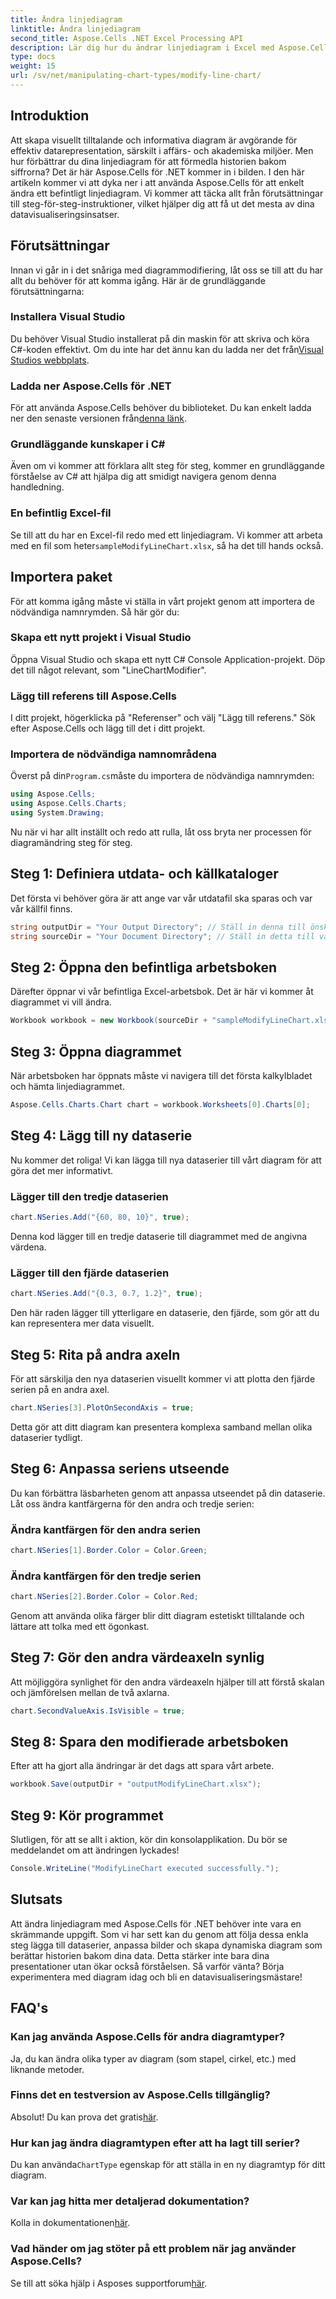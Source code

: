 ```yaml
---
title: Ändra linjediagram
linktitle: Ändra linjediagram
second_title: Aspose.Cells .NET Excel Processing API
description: Lär dig hur du ändrar linjediagram i Excel med Aspose.Cells för .NET med denna detaljerade, steg-för-steg-guide.
type: docs
weight: 15
url: /sv/net/manipulating-chart-types/modify-line-chart/
---
```

## Introduktion

Att skapa visuellt tilltalande och informativa diagram är avgörande för effektiv datarepresentation, särskilt i affärs- och akademiska miljöer. Men hur förbättrar du dina linjediagram för att förmedla historien bakom siffrorna? Det är här Aspose.Cells för .NET kommer in i bilden. I den här artikeln kommer vi att dyka ner i att använda Aspose.Cells för att enkelt ändra ett befintligt linjediagram. Vi kommer att täcka allt från förutsättningar till steg-för-steg-instruktioner, vilket hjälper dig att få ut det mesta av dina datavisualiseringsinsatser. 

## Förutsättningar 

Innan vi går in i det snåriga med diagrammodifiering, låt oss se till att du har allt du behöver för att komma igång. Här är de grundläggande förutsättningarna:

### Installera Visual Studio
 Du behöver Visual Studio installerat på din maskin för att skriva och köra C#-koden effektivt. Om du inte har det ännu kan du ladda ner det från[Visual Studios webbplats](https://visualstudio.microsoft.com/).

### Ladda ner Aspose.Cells för .NET
 För att använda Aspose.Cells behöver du biblioteket. Du kan enkelt ladda ner den senaste versionen från[denna länk](https://releases.aspose.com/cells/net/).

### Grundläggande kunskaper i C#
Även om vi kommer att förklara allt steg för steg, kommer en grundläggande förståelse av C# att hjälpa dig att smidigt navigera genom denna handledning.

### En befintlig Excel-fil
 Se till att du har en Excel-fil redo med ett linjediagram. Vi kommer att arbeta med en fil som heter`sampleModifyLineChart.xlsx`, så ha det till hands också. 

## Importera paket

För att komma igång måste vi ställa in vårt projekt genom att importera de nödvändiga namnrymden. Så här gör du:

### Skapa ett nytt projekt i Visual Studio
Öppna Visual Studio och skapa ett nytt C# Console Application-projekt. Döp det till något relevant, som "LineChartModifier".

### Lägg till referens till Aspose.Cells
I ditt projekt, högerklicka på "Referenser" och välj "Lägg till referens." Sök efter Aspose.Cells och lägg till det i ditt projekt.

### Importera de nödvändiga namnområdena
 Överst på din`Program.cs`måste du importera de nödvändiga namnrymden:

```csharp
using Aspose.Cells;
using Aspose.Cells.Charts;
using System.Drawing;
```

Nu när vi har allt inställt och redo att rulla, låt oss bryta ner processen för diagramändring steg för steg.

## Steg 1: Definiera utdata- och källkataloger

Det första vi behöver göra är att ange var vår utdatafil ska sparas och var vår källfil finns. 

```csharp
string outputDir = "Your Output Directory"; // Ställ in denna till önskad utdatakatalog
string sourceDir = "Your Document Directory"; // Ställ in detta till var ditt sampleModifyLineChart.xlsx finns
```

## Steg 2: Öppna den befintliga arbetsboken

Därefter öppnar vi vår befintliga Excel-arbetsbok. Det är här vi kommer åt diagrammet vi vill ändra.

```csharp
Workbook workbook = new Workbook(sourceDir + "sampleModifyLineChart.xlsx");
```

## Steg 3: Öppna diagrammet

När arbetsboken har öppnats måste vi navigera till det första kalkylbladet och hämta linjediagrammet.

```csharp
Aspose.Cells.Charts.Chart chart = workbook.Worksheets[0].Charts[0];
```

## Steg 4: Lägg till ny dataserie

Nu kommer det roliga! Vi kan lägga till nya dataserier till vårt diagram för att göra det mer informativt.

### Lägger till den tredje dataserien
```csharp
chart.NSeries.Add("{60, 80, 10}", true);
```
Denna kod lägger till en tredje dataserie till diagrammet med de angivna värdena.

### Lägger till den fjärde dataserien
```csharp
chart.NSeries.Add("{0.3, 0.7, 1.2}", true);
```
Den här raden lägger till ytterligare en dataserie, den fjärde, som gör att du kan representera mer data visuellt.

## Steg 5: Rita på andra axeln

För att särskilja den nya dataserien visuellt kommer vi att plotta den fjärde serien på en andra axel.

```csharp
chart.NSeries[3].PlotOnSecondAxis = true;
```
Detta gör att ditt diagram kan presentera komplexa samband mellan olika dataserier tydligt.

## Steg 6: Anpassa seriens utseende

Du kan förbättra läsbarheten genom att anpassa utseendet på din dataserie. Låt oss ändra kantfärgerna för den andra och tredje serien:

### Ändra kantfärgen för den andra serien
```csharp
chart.NSeries[1].Border.Color = Color.Green;
```

### Ändra kantfärgen för den tredje serien
```csharp
chart.NSeries[2].Border.Color = Color.Red;
```

Genom att använda olika färger blir ditt diagram estetiskt tilltalande och lättare att tolka med ett ögonkast. 

## Steg 7: Gör den andra värdeaxeln synlig

Att möjliggöra synlighet för den andra värdeaxeln hjälper till att förstå skalan och jämförelsen mellan de två axlarna.

```csharp
chart.SecondValueAxis.IsVisible = true;
```

## Steg 8: Spara den modifierade arbetsboken

Efter att ha gjort alla ändringar är det dags att spara vårt arbete. 

```csharp
workbook.Save(outputDir + "outputModifyLineChart.xlsx");
```

## Steg 9: Kör programmet

Slutligen, för att se allt i aktion, kör din konsolapplikation. Du bör se meddelandet om att ändringen lyckades!

```csharp
Console.WriteLine("ModifyLineChart executed successfully.");
```

## Slutsats 

Att ändra linjediagram med Aspose.Cells för .NET behöver inte vara en skrämmande uppgift. Som vi har sett kan du genom att följa dessa enkla steg lägga till dataserier, anpassa bilder och skapa dynamiska diagram som berättar historien bakom dina data. Detta stärker inte bara dina presentationer utan ökar också förståelsen. Så varför vänta? Börja experimentera med diagram idag och bli en datavisualiseringsmästare!

## FAQ's

### Kan jag använda Aspose.Cells för andra diagramtyper?
Ja, du kan ändra olika typer av diagram (som stapel, cirkel, etc.) med liknande metoder.

### Finns det en testversion av Aspose.Cells tillgänglig?
 Absolut! Du kan prova det gratis[här](https://releases.aspose.com/).

### Hur kan jag ändra diagramtypen efter att ha lagt till serier?
Du kan använda`ChartType` egenskap för att ställa in en ny diagramtyp för ditt diagram.

### Var kan jag hitta mer detaljerad dokumentation?
 Kolla in dokumentationen[här](https://reference.aspose.com/cells/net/).

### Vad händer om jag stöter på ett problem när jag använder Aspose.Cells?
 Se till att söka hjälp i Asposes supportforum[här](https://forum.aspose.com/c/cells/9).